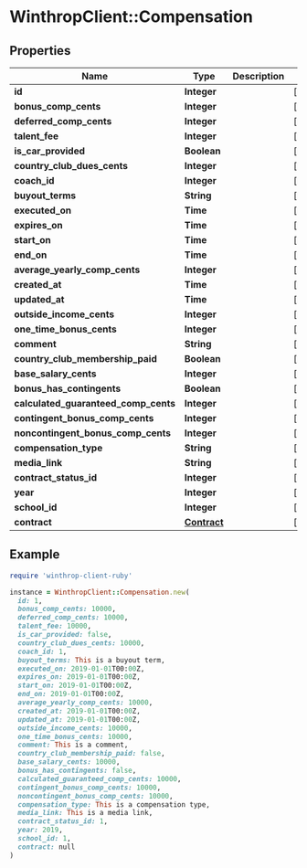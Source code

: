 # WinthropClient::Compensation

## Properties

| Name | Type | Description | Notes |
| ---- | ---- | ----------- | ----- |
| **id** | **Integer** |  | [optional] |
| **bonus_comp_cents** | **Integer** |  | [optional] |
| **deferred_comp_cents** | **Integer** |  | [optional] |
| **talent_fee** | **Integer** |  | [optional] |
| **is_car_provided** | **Boolean** |  | [optional] |
| **country_club_dues_cents** | **Integer** |  | [optional] |
| **coach_id** | **Integer** |  | [optional] |
| **buyout_terms** | **String** |  | [optional] |
| **executed_on** | **Time** |  | [optional] |
| **expires_on** | **Time** |  | [optional] |
| **start_on** | **Time** |  | [optional] |
| **end_on** | **Time** |  | [optional] |
| **average_yearly_comp_cents** | **Integer** |  | [optional] |
| **created_at** | **Time** |  | [optional] |
| **updated_at** | **Time** |  | [optional] |
| **outside_income_cents** | **Integer** |  | [optional] |
| **one_time_bonus_cents** | **Integer** |  | [optional] |
| **comment** | **String** |  | [optional] |
| **country_club_membership_paid** | **Boolean** |  | [optional] |
| **base_salary_cents** | **Integer** |  | [optional] |
| **bonus_has_contingents** | **Boolean** |  | [optional] |
| **calculated_guaranteed_comp_cents** | **Integer** |  | [optional] |
| **contingent_bonus_comp_cents** | **Integer** |  | [optional] |
| **noncontingent_bonus_comp_cents** | **Integer** |  | [optional] |
| **compensation_type** | **String** |  | [optional] |
| **media_link** | **String** |  | [optional] |
| **contract_status_id** | **Integer** |  | [optional] |
| **year** | **Integer** |  | [optional] |
| **school_id** | **Integer** |  | [optional] |
| **contract** | [**Contract**](Contract.md) |  | [optional] |

## Example

```ruby
require 'winthrop-client-ruby'

instance = WinthropClient::Compensation.new(
  id: 1,
  bonus_comp_cents: 10000,
  deferred_comp_cents: 10000,
  talent_fee: 10000,
  is_car_provided: false,
  country_club_dues_cents: 10000,
  coach_id: 1,
  buyout_terms: This is a buyout term,
  executed_on: 2019-01-01T00:00Z,
  expires_on: 2019-01-01T00:00Z,
  start_on: 2019-01-01T00:00Z,
  end_on: 2019-01-01T00:00Z,
  average_yearly_comp_cents: 10000,
  created_at: 2019-01-01T00:00Z,
  updated_at: 2019-01-01T00:00Z,
  outside_income_cents: 10000,
  one_time_bonus_cents: 10000,
  comment: This is a comment,
  country_club_membership_paid: false,
  base_salary_cents: 10000,
  bonus_has_contingents: false,
  calculated_guaranteed_comp_cents: 10000,
  contingent_bonus_comp_cents: 10000,
  noncontingent_bonus_comp_cents: 10000,
  compensation_type: This is a compensation type,
  media_link: This is a media link,
  contract_status_id: 1,
  year: 2019,
  school_id: 1,
  contract: null
)
```

